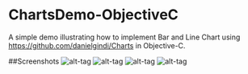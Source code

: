 # ChartsDemo-ObjectiveC

A simple demo illustrating how to implement Bar and Line Chart using https://github.com/danielgindi/Charts in Objective-C.

##Screenshots
![alt-tag](https://github.com/rupammitra/ChartsDemo-ObjectiveC/blob/master/Screenshots/Charts.gif)
![alt-tag](https://github.com/rupammitra/ChartsDemo-ObjectiveC/blob/master/Screenshots/Bar.png)
![alt-tag](https://github.com/rupammitra/ChartsDemo-ObjectiveC/blob/master/Screenshots/Line.png)
![alt-tag](https://github.com/rupammitra/ChartsDemo-ObjectiveC/blob/master/Screenshots/Line%20Filled.png) 
